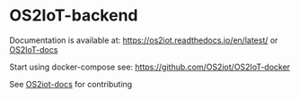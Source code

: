 # OS2IoT-backend

Documentation is available at: https://os2iot.readthedocs.io/en/latest/ or [OS2IoT-docs](https://github.com/OS2iot/OS2IoT-docs)

Start using docker-compose see: https://github.com/OS2iot/OS2IoT-docker 

See [OS2iot-docs](https://github.com/OS2iot/OS2IoT-docs/blob/master/CONTRIBUTING.md) for contributing
